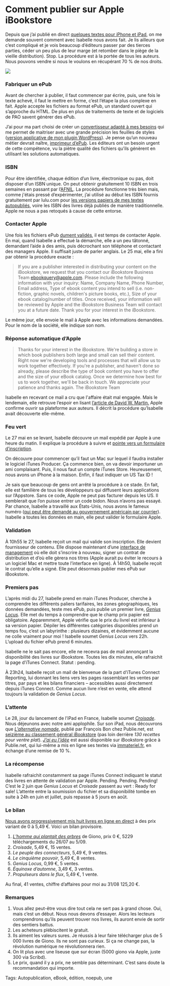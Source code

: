 # Comment publier sur Apple iBookstore

Depuis que j’ai publié en direct [quelques textes pour iPhone et iPad](http://blog.tcrouzet.com/ibooks-store/), on me demande souvent comment avec Isabelle nous avons fait. Je lis ailleurs que c’est compliqué et je vois beaucoup d’éditeurs passer par des tierces parties, céder un peu plus de leur marge (et retomber dans le piège de la vieille distribution). Stop. La procédure est à la portée de tous les auteurs. Nous pouvons vendre si nous le voulons en récupérant 70 % de nos droits.

![](http://blog.tcrouzet.comhttps://tcrouzet.com/images_tc/2010/09/itunesc.jpg)

### Fabriquer un ePub

Avant de chercher à publier, il faut commencer par écrire, puis, une fois le texte achevé, il faut le mettre en forme, c’est l’étape la plus complexe en fait. Apple accepte les fichiers au format ePub, un standard ouvert qui s’approche du HTML. De plus en plus de traitements de texte et de logiciels de PAO savent générer des ePub.

J’ai pour ma part choisi de créer un [convertisseur adapté à mes besoins](http://lab.tcrouzet.com/epub/) qui me permet de maitriser avec une grande précision les feuilles de styles ([version applicative de mon plugin WordPress](http://blog.tcrouzet.com/wp2epub/)). Je pense qu’un nouveau métier devrait naître, [imprimeur d’ePub](http://blog.tcrouzet.com/2010/08/02/imprimeur-epub/). Les éditeurs ont un besoin urgent de cette compétence, vu la piètre qualité des fichiers qu’ils génèrent en utilisant les solutions automatiques.

### ISBN

Pour être identifiée, chaque édition d’un livre, électronique ou pas, doit disposer d’un ISBN unique. On peut obtenir gratuitement 10 ISBN en trois semaines en passant par l’[AFNIL](http://www.afnil.org/default.asp?Info=3). La procédure fonctionne très bien mais, comme j'étais pressé d’expérimenter, j’ai utilisé au début les ISBN fournis gratuitement par lulu.com pour [les versions papiers de mes textes autopubliés](http://blog.tcrouzet.com/bibliographie/), voire les ISBN des livres déjà publiés de manière traditionnelle. Apple ne nous a pas retoqués à cause de cette entorse.

### Contacter Apple

Une fois les fichiers ePub [dument validés](http://threepress.org/document/epub-validate/), il est temps de contacter Apple. En mai, quand Isabelle a effectué la démarche, elle a un peu tâtonné, demandant l’aide à des amis, puis décrochant son téléphone et contactant des managers Apple. Il suffisait juste de parler anglais. Le 25 mai, elle a fini par obtenir la procédure exacte :

> If you are a publisher interested in distributing your content on the iBookstore, we request that you contact our iBookstore Business Team ebookquery@apple.com. Please include the following information with your inquiry: Name, Company Name, Phone Number, Email address, Type of ebook content you intend to sell (i.e. non-fiction, graphic novels, children's picture books, etc.), Size of your ebook catalog/number of titles. Once received, your information will be reviewed by Apple and the iBookstore Business Team will contact you at a future date. Thank you for your interest in the iBookstore.

Le même jour, elle envoie le mail à Apple avec les informations demandées. Pour le nom de la société, elle indique son nom.

### Réponse automatique d’Apple

> Thanks for your interest in the iBookstore. We're building a store in which book publishers both large and small can sell their content. Right now we're developing tools and processes that will allow us to work together effectively. If you're a publisher, and haven't done so already, please describe the type of book content you have to offer and the size of your eBook catalog. Once we determine how best for us to work together, we'll be back in touch. We appreciate your patience and thanks again. The iBookstore Team

Isabelle en recevant ce mail a cru que l'affaire était mal engagée. Mais le lendemain, elle retrouve l’espoir en lisant [l’article de David W. Martin.](http://www.maclife.com/article/news/apple_reveals_new_service_authors_sell_their_books_directly_ibookstore) Apple confirme ouvrir sa plateforme aux auteurs. Il décrit la procédure qu’Isabelle avait découverte elle-même.

### Feu vert

Le 27 mai en se levant, Isabelle découvre un mail expédié par Apple à une heure du matin. Il explique la procédure à suivre et [pointe vers un formulaire d’inscription](https://itunesconnect.apple.com/WebObjects/iTunesConnect.woa/wa/apply).

On découvre pour commencer qu’il faut un Mac sur lequel il faudra installer le logiciel iTunes Producer. Ça commence bien, on va devoir importuner un ami complaisant. Puis, il nous faut un compte iTunes Store. Heureusement, nous avons un iPhone à la maison. Enfin, il faut indiquer un US Tax ID !

Je sais que beaucoup de gens ont arrêté la procédure à ce stade. En fait, elle est familière de tous les développeurs qui diffusent leurs applications sur l’Appstore. Sans ce code, Apple ne peut pas facturer depuis les US. Il semblerait que l’on puisse entrer un code bidon. Nous n’avons pas essayé. Par chance, Isabelle a travaillé aux États-Unis, nous avons le fameux numéro ([qui peut être demandé au gouvernement américain par courrier](http://www.irs.gov/pub/irs-pdf/fss4.pdf)). Isabelle a toutes les données en main, elle peut valider le formulaire Apple.

### Validation

À 10h55 le 27, Isabelle reçoit un mail qui valide son inscription. Elle devient fournisseur de contenu. Elle dispose maintenant d’une [interface de management](http://itunesconnect.apple.com) où elle doit s’inscrire à nouveau, signer un contrat de distribution et d’où elle gèrera nos titres (Apple aurait pu éviter le recours à un logiciel Mac et mettre toute l’interface en ligne). À 14h50, Isabelle reçoit le contrat qu’elle a signé. Elle peut désormais publier mes ePub sur iBookstore.

### Premiers pas

L’après midi du 27, Isabelle prend en main iTunes Producer, cherche à comprendre les différents paliers tarifaires, les zones géographiques, les données demandées, teste mes ePub, puis publie un premier livre, [*Genius Locus*](http://blog.tcrouzet.com/genius-locus/). Elle met du temps à comprendre que le champ prix papier est obligatoire. Apparemment, Apple vérifie que le prix du livrel est inférieur à sa version papier. Dépiler les différentes catégories disponibles prend un temps fou, c’est un labyrinthe : plusieurs dizaines, et évidemment aucune ne colle vraiment pour moi ! Isabelle soumet *Genius Locus* vers 22h. L’upload du fichier ePub prend 6 minutes.

Isabelle ne le sait pas encore, elle ne recevra pas de mail annonçant la disponibilité des livres sur iBookstore. Toutes les dix minutes, elle rafraichit la page d’iTunes Connect. Statut : pending.

À 23h24, Isabelle reçoit un mail de bienvenue de la part d’iTunes Connect Reporting, lui donnant les liens vers les pages rassemblant les ventes par titres, par pays et les bilans financiers – accessibles aussi directement depuis iTunes Connect. Comme aucun livre n’est en vente, elle attend toujours la validation de *Genius Locus*.

### L’attente

Le 28, jour du lancement de l’iPad en France, Isabelle soumet [*Croisade*](http://blog.tcrouzet.com/la-quatrieme-theorie/). Nous déjeunons avec notre ami applophile. Sur son iPad, nous découvrons que [*L’alternative nomade*](http://blog.tcrouzet.com/alternative-nomade/), publié par François Bon chez Publie.net, est [seizième au classement général iBookstore](http://blog.tcrouzet.com/2010/05/28/crouzet-dans-le-top-vente-ipad/) (pas loin derrière *130 recettes pour ventre plat*). [*J’ai eu l’idée*](http://blog.tcrouzet.com/id/) est aussi disponible sur iBookstore grâce à Publie.net, qui lui-même a mis en ligne ses textes via [immateriel.fr](http://www.immateriel.fr/), en échange d’une remise de 10 %.

### La récompense

Isabelle rafraichit constamment sa page iTunes Connect indiquant le statut des livres en attente de validation par Apple. Pending. Pending. Pending! C’est le 2 juin que *Genius Locus* et *Croisade* passent au vert : Ready for sale! L’attente entre la soumission du fichier et sa disponibilité tombe en suite à 24h en juin et juillet, puis repasse à 5 jours en août.

### Le bilan

[Nous avons progressivement mis huit livres en ligne en direct](http://blog.tcrouzet.com/ibooks-store/) à des prix variant de 0 à 5,49 €. Voici un bilan provisoire.

1. [*L’homme qui plantait des arbres*](http://blog.tcrouzet.com/2010/07/28/le-petit-livre-de-la-revolution/) de Giono, prix 0 €, 5229 téléchargements du 26/07 au 5/09.
2. *Croisade*, 5,49 €, 15 ventes.
3. *Le peuple des connecteurs*, 5,49 €, 9 ventes.
4. *Le cinquième pouvoir*, 5,49 €, 8 ventes.
5. *Genius Locus*, 0,99 €, 5 ventes.
6. *Équinoxe d’automne*, 3,49 €, 3 ventes.
7. *Propulseurs dans le flux*, 5,49 €, 1 vente.

Au final, 41 ventes, chiffre d’affaires pour moi au 31/08 125,20 €.

### Remarques

1. Vous allez peut-être vous dire tout cela ne sert pas à grand chose. Oui, mais c’est un début. Nous nous devons d’essayer. Alors les lecteurs comprendrons qu’ils peuvent trouver nos livres, ils auront envie de sortir des sentiers battus.
2. Les acheteurs plébiscitent le gratuit.
3. Ils aiment les valeurs sures. Je réussis à leur faire télécharger plus de 5 000 livres de Giono. Ils ne sont pas curieux. Si ça ne change pas, la révolution numérique ne révolutionnera rien.
4. On lit plus avec une liseuse que sur écran (5000 giono via Apple, juste 300 via Scribd).
5. Le prix, quand il y a prix, ne semble pas déterminant. C’est sans doute la recommandation qui importe.

Tags: Autopublication, eBook, édition, noepub, une